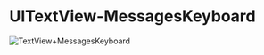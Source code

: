 UITextView-MessagesKeyboard
===========================
![](http://gifzo.net/N78G9nPMGM.gif "TextView+MessagesKeyboard")
